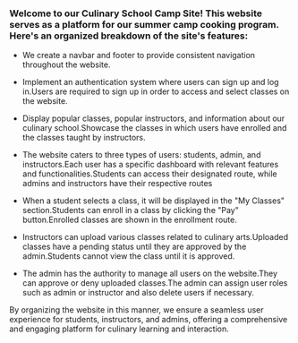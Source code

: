 ### Welcome to our Culinary School Camp Site! This website serves as a platform for our summer camp cooking program. Here's an organized breakdown of the site's features:


- We create a navbar and footer to provide consistent navigation throughout the website.

- Implement an authentication system where users can sign up and log in.Users are required to sign up in order to access and select classes on the website.

- Display popular classes, popular instructors, and information about our culinary school.Showcase the classes in which users have enrolled and the classes taught by instructors.

- The website caters to three types of users: students, admin, and instructors.Each user has a specific dashboard with relevant features and functionalities.Students can access their designated route, while admins and instructors have their respective routes

- When a student selects a class, it will be displayed in the "My Classes" section.Students can enroll in a class by clicking the "Pay" button.Enrolled classes are shown in the enrollment route.

- Instructors can upload various classes related to culinary arts.Uploaded classes have a pending status until they are approved by the admin.Students cannot view the class until it is approved.

- The admin has the authority to manage all users on the website.They can approve or deny uploaded classes.The admin can assign user roles such as admin or instructor and also delete users if necessary.

By organizing the website in this manner, we ensure a seamless user experience for students, instructors, and admins, offering a comprehensive and engaging platform for culinary learning and interaction.